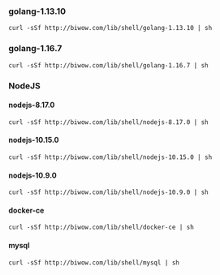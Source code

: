 ### golang-1.13.10
```
curl -sSf http://biwow.com/lib/shell/golang-1.13.10 | sh
```

### golang-1.16.7
```
curl -sSf http://biwow.com/lib/shell/golang-1.16.7 | sh
```

### NodeJS

#### nodejs-8.17.0

```
curl -sSf http://biwow.com/lib/shell/nodejs-8.17.0 | sh
```

#### nodejs-10.15.0
```
curl -sSf http://biwow.com/lib/shell/nodejs-10.15.0 | sh
```

#### nodejs-10.9.0
```
curl -sSf http://biwow.com/lib/shell/nodejs-10.9.0 | sh
```

#### docker-ce
```
curl -sSf http://biwow.com/lib/shell/docker-ce | sh
```

#### mysql
```
curl -sSf http://biwow.com/lib/shell/mysql | sh
```
